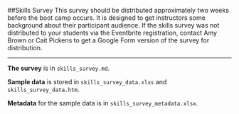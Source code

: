 ##Skills Survey
This survey should be distributed approximately two weeks before the boot camp occurs. It is designed to get instructors some background about their participant audience. If the skills survey was not distributed to your students via the Eventbrite registration, contact Amy Brown or Cait Pickens to get a Google Form version of the survey for distribution.

----

**The survey** is in `skills_survey.md`.

**Sample data** is stored in `skills_survey_data.xlxs` and `skills_survey_data.htm`.

**Metadata** for the sample data is in `skills_survey_metadata.xlsx`.

